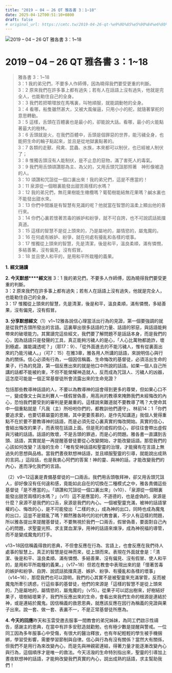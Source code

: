 ```yaml
---
title: "2019 – 04 – 26 QT 雅各書 3：1~18"
date: 2025-04-12T00:51:10+0800
draft: false
# original_url: https://cmtc.tw/2019-04-26-qt-%e9%9b%85%e5%90%84%e6%9b%b8-3%ef%bc%9a118
---
```


![2019 – 04 – 26 QT  雅各書 3：1\~18](/images/qt.jpg   "2019 – 04 – 26 QT  雅各書 3：1\~18")

# 2019 – 04 – 26 QT 雅各書 3：1\~18

> 雅各書 3：1\~18  
> 3：1 我的弟兄們，不要多人作師傅，因為曉得我們要受更重的判斷。  
> 3：2 原來我們在許多事上都有過失；若有人在話語上沒有過失，他就是完全人，也能勒住自己的全身。  
> 3：3 我們若把嚼環放在馬嘴裏，叫牠順服，就能調動牠的全身。  
> 3：4 看哪，船隻雖然甚大，又被大風催逼，只用小小的舵，就隨著掌舵的意思轉動。  
> 3：5 這樣，舌頭在百體裏也是最小的，卻能說大話。看哪，最小的火能點著最大的樹林。  
> 3：6 舌頭就是火，在我們百體中，舌頭是個罪惡的世界，能污穢全身，也能把生命的輪子點起來，並且是從地獄裏點著的。  
> 3：7 各類的走獸、飛禽、昆蟲、水族，本來都可以制伏，也已經被人制伏了；  
> 3：8 惟獨舌頭沒有人能制伏，是不止息的惡物，滿了害死人的毒氣。  
> 3：9 我們用舌頭頌讚那為主、為父的，又用舌頭咒詛那照著　神形像被造的人。  
> 3：10 頌讚和咒詛從一個口裏出來！我的弟兄們，這是不應當的！  
> 3：11 泉源從一個眼裏能發出甜苦兩樣的水嗎？  
> 3：12 我的弟兄們，無花果樹能生橄欖嗎？葡萄樹能結無花果嗎？鹹水裏也不能發出甜水來。  
> 3：13 你們中間誰是有智慧有見識的呢？他就當在智慧的溫柔上顯出他的善行來。  
> 3：14 你們心裏若懷著苦毒的嫉妒和紛爭，就不可自誇，也不可說謊話抵擋真道。  
> 3：15 這樣的智慧不是從上頭來的，乃是屬地的，屬情慾的，屬鬼魔的。  
> 3：16 在何處有嫉妒、紛爭，就在何處有擾亂和各樣的壞事。  
> 3：17 惟獨從上頭來的智慧，先是清潔，後是和平，溫良柔順，滿有憐憫，多結善果，沒有偏見，沒有假冒。  
> 3：18 並且使人和平的，是用和平所栽種的義果。

**1.** **經文誦讀**

**2. 今天默想****經文**雅 3：1 我的弟兄們，不要多人作師傅，因為曉得我們要受更重的判斷。  
3：2 原來我們在許多事上都有過失；若有人在話語上沒有過失，他就是完全人，也能勒住自己的全身。  
3：17 惟獨從上頭來的智慧，先是清潔，後是和平，溫良柔順，滿有憐憫，多結善果，沒有偏見，沒有假冒。

**3. 分享默想經文**（1）v1\~12雅各說信心理當活出行為的見證，第一個要強調的就是從我們舌頭所發出的言語。這裏舉出很多話語的力量、話語的邪惡，與話語能夠帶來的破壞能力。其實讀完這些經文，我們要了解問題不是話話本身，而是我們的心，因為話語只是發聲的工具，真正能夠污穢人的是心，「人心比萬物都詭詐，壞到極處，誰能識透呢？」（耶17：9）、「從外面進去的不能污穢人，惟有從裏面出來的乃能污穢人。」（可7：15）在雅3章，雅各用人所講的話語，來說明信心與行為的關係。信心必須有行為，一個因信稱義、生命悔改的基督徒，必須活出生命的果子，行為的見證，第一個反應出來的就是他口中所說的話語。如果一個人自己所講的話都不能被約束，不但不能榮耀神造就人，反而成為咒詛人、污穢人的凶器，這怎麼可能是一個正常基督徒所會流露出來的生命見證？

包括那些教導神話語的人，不要以為教導神的話會得到更多的尊榮，但如果心口不一，變成像文士與法利賽人一樣假冒偽善，用高尚的教導來掩飾我們未經悔改的內心，恐怕我們要受到的審判是更嚴重的。這樣說來難道就不要教導了嗎？大使命其中一個重點就是「凡我（主）所吩咐你們的，都教訓他們遵守」、林前14：1「你們要追求愛，也要切慕屬靈的恩賜，其中更要羨慕的，是作先知講道」我個人覺得重點不在於要不要教導神的話語，而是必須先從心裏真實的悔改開始。真實的信心，會結出悔改的果子，而表現在話語上面。但是死的或假的信心，卻往往會帶出虛假與污穢的話語。話語的敗壞，不是舌頭的罪過，而是心的問題。雅各書一直講到舌頭、話語，其實就是一再提醒基督徒要從心改變開始，才能改變話語。那麼我們的心該如何改變？活潑的生命：「唯有受神話語和聖靈的治理，才能擁有在言語上無過失的思想與品格。當我們晝夜默想神話語，並且順服聖靈的引導，就能說出成熟的言詞。」這段話，也是我衷心阿們的答案！神的靈、與神的話，才能改變我們的內心，進而淨化我們的言語。

（2）v9\~12這裏是責備基督徒的一口兩舌。我們用舌頭敬拜神，卻又用舌頭咒詛人，卻好像沒有任何違和感，竟能如此自在的切換在二種模式之中，雅各責備這些基督徒「是不應當的」。「頌讚和咒詛從一個口裏出來」（v10）、「泉源從一個眼裏能發出甜苦兩樣的水嗎？」（v11）這不是應當的，不道德的，也是虛偽的。泉源是什麼？泉源不是我們的口舌，泉源是我們的內心。一個被聖靈充滿，被神的話語掌權的心、悔改的心，是不可能發出「二樣的水」，成為神的出口，同時也成為魔鬼的出口，這豈不是錯亂了嗎？顯然雅各時代的初代教會裏，不少人有這樣的問題，所以雅各提出來提醒基督徒，不要無視於我們一口兩舌，假冒偽善，要面對自己內心的問題，求聖靈光照、求主寶血潔淨，用神的話語來煉淨，成為神祝福的導管，而不是變成魔鬼的打手。

v13\~18因信稱義得救的恩典，不但會反應在行為、言語上，也會反應在我們待人處事的智慧上。真正的智慧是從神而來，從上頭而來。表現在外面就會是：「清潔、後是和平、溫良柔順、滿有憐憫、多結善果、沒有偏見、沒有假冒、使人和平的，是用和平所栽種的義果。」（v17\~18）但若在教會中表現出來的是「懷著苦毒的嫉妒和紛爭、自誇、說謊話抵擋真道、嫉妒、紛爭、有擾亂和各樣的壞事」（v14\~16），那麼我們也可以證明，我們的心其實不是被聖靈來充滿掌管，反而被魔鬼所牽引誘惑，行這些事的基督徒，他們的來源是「這樣的智慧不是從上頭來的，乃是屬地的，屬情慾的，屬鬼魔的」（v15）。從果子可以認出樹來，好樹結好果子，壞樹結壞果子，我們所反應出來的生命，會看出來我們生命的根源是連結於神，或是連結於魔鬼。因信稱義的救恩恩典，就應該反應在因行為稱義的見證與果子出來。說一套、做一套、表裏不一，不是正常基督徒所應為。

**4. 今天的回應**昨天和玉雲受邀去服事一間教會的弟兄姊妹，為同工們啟示性禱告，感謝主的恩典，在當中有許多安慰造就勸勉，也有極少數是提醒與警戒。一位同工因為多年服事心中受傷，有很大的醫治釋放，也有年紀輕輕的學生被手機捆綁，學習受影響，需要學習節制與自律。信心與行為有沒有關係？當然大有關係，但我們不是用行為來改變內心，而是先與神親密連結，得著力量才能逐漸改變內心與行為，這個順序才是唯一的救法。今天活潑的生命特別指出來，聖靈的引導加上晝夜默想神的話語，才能夠改變我們真實的內心，說出成熟的話語，求主幫助我們！